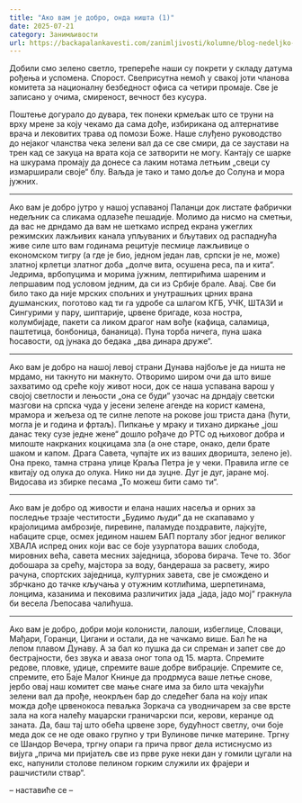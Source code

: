 ```yaml
---
title: "Ако вам је добро, онда ништа (1)"
date: 2025-07-21
category: Занимљивости
url: https://backapalankavesti.com/zanimljivosti/kolumne/blog-nedeljko-bacina/ako-vam-je-dobro-onda-nista-1/
---
```


Добили смо зелено светло, трепереће
наши су покрети у складу датума рођења и успомена.
Спорост.
Свеприсутна немоћ у свакој јоти
чланова комитета за националну безбедност
офиса са четири промаје.
Све је записано у очима, смиреност, вечност без кусура.

Поштење догурало до дувара, тек понеки крмељак
што се труни на врху мрене за коју чекамо да сама дође, избирикана
од алтернативе врача и лековитих трава од помози Боже.
Наше слуђено руководство до нејаког чланства
чека зелени вал да се све смири, да се заустави на трен
кад се закуца на врата која се затворити не могу.
Кантају се шарке на шкурама промају да донесе
са лаким нотама летњим „свеци су измарширали своје“ блу.
Ваљда је тако и тамо доље до Солуна и мора јужних.
***
Ако вам је добро јутро у нашој успаваној Паланци
док листате фабрички недељник са сликама одлазеће пешадије.
Молимо да нисмо на сметњи, да вас не дрндамо
да вам не шеткамо испред екрана ужеглих режимских лажљивих канала
упљуваних и бљутавих од распаднућа живе силе
што вам годинама рецитује песмице лажљивице
о економском тигру (а где је био, једном један лав, српски је не, може)
златној крлетци златног доба „долче вита, осушена реса, па и кита“.
Једрима, врбопуцима и морима јужним, лептирићима шареним и лепршавим
под условом једним, да си из Србије брале.
Авај. Све би било тако да није мрских спољних и унутрашњих
црних врана душманских, поготово кад ти га удробе са шлагом КГБ,
УЧК, ШТАЗИ и Сингурими у пару, шиптарије, црвене бригаде, коза ностра,
колумбијаде, пакети са ликом драгог нам вође
(кафица, саламица, паштетица, бонбоница, бананица).
Пуна торба ничега, пуна шака ћосавости,
од јунака до бедака „два динара друже“.

***
Ако вам је добро на нашој левој страни Дунава
најбоље је да ништа не мрдамо, ни такнуто ни макнуто.
Отворимо широм очи да што више захватимо
од среће коју живот носи, док се наша успавана варош
у својој светлости и лењости „она се буди“
узочас на дрндају светски мазгови на српска чуда
у јесени зелене агенде на корист камена, мрамора и жељеза
од те силне лепоте на рокове још триста дана
(ћути, могла је и година и фртаљ).
Пипкање у мраку и тихано диркање
„још данас теку сузе једне жене“
дошло рођаче до РТС од њиховог добра и милоште
накрканих коцкицама зла
(а оне старе, онако, дели брате шаком и капом.
Драга Савета, чупајте их из ваших дворишта, зелено је).
Она преко, тамна страна улице Краља Петра је у чеки.
Правила игле се квитају од олука до олука. Нико ни да зуцне.
Дуг је дуг, јаране мој. Видосава из збирке песама „То можеш бити само ти“.

***
Ако вам је добро од живости и елана наших насеља
и орних за последње трзаје честитости „Будимо људи“
да не скапавамо у крајолицима амброзије, пиревине, паламуде
поздравите, лајкујте, набаците срце, осмех
једином нашем БАП порталу због једног великог ХВАЛА
испред оних који вас се боје узурпатора ваших слобода,
мировних већа, савета месних заједница, зборова бирача.
Тече то. Због добошара за срећу, мајстора за воду,
бандераша за расвету, жиро рачуна, спортских заједница,
културних завета, све је смождено и збрчкано до тачке кључања
у отужним котлићима, шерпетинама, лонцима, казанима и пековима
различитих јада „јада, јадо мој“ гракнула би весела Љепосава чалићуша.

***
Ако вам је добро, добри моји колонисти, лалоши, избеглице, Словаци,
Мађари, Горанци, Цигани и остали, да не чачкамо више.
Бал ће на лепом плавом Дунаву. А за бал ко пушка да си спреман и запет
све до бестрајности, без звука и аваза оног топа од 15. марта.
Спремите редове, пловке, удице, спремите ваше добре вибрације.
Спремите се, спремите, ето Баје Малог Книнџе
да продрмуса ваше летње снове, јербо
овај наш комитет све мање снаге има за било шта
чекајући зелени вал да прође, неокрљен бар до следећег бала
на коју ипак можда дође црвенокоса певаљка Зоркача
са уводничарем за све врсте зала на кога налећу
маџарски граничарски пси, керови, керанџе од заната.
Да, баш тај што обећа црвене зоре, будућност светлу,
очи боје меда док се не оде овако групно у три Вулинове
пичке материне. Тргну се Шандор Вечера, тргну опари га прича првог дела
истиснусмо из вијуга „прича ми пријатељ све из прве руке
неки дан у гомили цугали на екс, напунили столове пелином горким
служили их фрајери и рашчистили ствар“.

– наставиће се –
